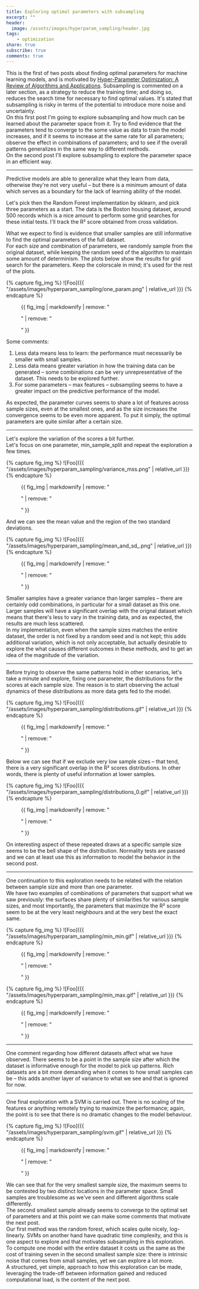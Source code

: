 ```yaml
---
title: Exploring optimal parameters with subsampling  
excerpt: ""
header:
  image: /assets/images/hyperparam_sampling/header.jpg 
tags:
    - optimization 
share: true
subscribe: true
comments: true
--- 
```


This is the first of two posts about finding optimal parameters for machine learning models, and is motivated by [Hyper-Parameter Optimization: A Review of Algorithms and Applications](https://arxiv.org/abs/2003.05689). Subsampling is commented on a later section, as a strategy to reduce the training time; and doing so, reduces the search time for necessary to find optimal values. It's stated that subsampling is risky in terms of the potential to introduce more noise and uncertainty.  
On this first post I'm going to explore subsampling and how much can be learned about the parameter space from it. Try to find evidence that the parameters tend to converge to the some value as data to train the model increases, and if it seems to increase at the same rate for all parameters; observe the effect in combinations of parameters; and to see if the overall patterns generalizes in the same way to different methods.  
On the second post I'll explore subsampling to explore the parameter space in an efficient way.

___
  
Predictive models are able to generalize what they learn from data, otherwise they're not very useful – but there is a minimum amount of data which serves as a boundary for the lack of learning ability of the model.  

Let's pick then the Random Forest implementation by sklearn, and pick three parameters as a start. The data is the Boston housing dataset, around 500 records which is a nice amount to perform some grid searches for these initial tests. I'll track the R² score obtained from cross validation.  

What we expect to find is evidence that smaller samples are still informative to find the optimal parameters of the full dataset.  
For each size and combination of parameters, we randomly sample from the original dataset, while keeping the random seed of the algorithm to maintain some amount of determinism.
The plots below show the results for grid search for the parameters. Keep the colorscale in mind; it's used for the rest of the plots.  

{% capture fig_img %}
![Foo]({{ "/assets/images/hyperparam_sampling/one_param.png" | relative_url }})
{% endcapture %}
<figure>
  {{ fig_img | markdownify | remove: "<p>" | remove: "</p>" }} 
</figure>

Some comments:  
1. Less data means less to learn: the performance must necessarily be smaller with small samples.  
2. Less data means greater variation in how the training data can be generated – some combinations can be very unrepresentative of the dataset. This needs to be explored further.  
3. For some parameters – max features – subsampling seems to have a greater impact on the predictive performance of the model.  

As expected, the parameter curves seems to share a lot of features across sample sizes, even at the smallest ones, and as the size increases the convergence seems to be even more apparent. To put it simply, the optimal parameters are quite similar after a certain size.  

___

Let's explore the variation of the scores a bit further.  
Let's focus on one parameter, min_sample_split and repeat the exploration a few times.  

{% capture fig_img %}
![Foo]({{ "/assets/images/hyperparam_sampling/variance_mss.png" | relative_url }})
{% endcapture %}
<figure>
  {{ fig_img | markdownify | remove: "<p>" | remove: "</p>" }} 
</figure>  

And we can see the mean value and the region of the two standard deviations.  

{% capture fig_img %}
![Foo]({{ "/assets/images/hyperparam_sampling/mean_and_sd_.png" | relative_url }})
{% endcapture %}
<figure>
  {{ fig_img | markdownify | remove: "<p>" | remove: "</p>" }} 
</figure>

Smaller samples have a greater variance than larger samples – there are certainly odd combinations, in particular for a small dataset as this one.  
Larger samples will have a significant overlap with the orignal dataset which means that there's less to vary in the training data, and as expected, the results are much less scattered.  
In my implementation, even when the sample sizes matches the entire dataset, the order is not fixed by a random seed and is not kept; this adds additional variation, which is not only acceptable, but actually desirable to explore the what causes different outcomes in these methods, and to get an idea of the magnitude of the variation.  

___

Before trying to observe the same patterns hold in other scenarios, let's take a minute and explore, fixing one parameter, the distributions for the scores at each sample size. The reason is to start observing the actual dynamics of these distributions as more data gets fed to the model.  
 
{% capture fig_img %}
![Foo]({{ "/assets/images/hyperparam_sampling/distributions.gif" | relative_url }})
{% endcapture %}
<figure>
  {{ fig_img | markdownify | remove: "<p>" | remove: "</p>" }} 
</figure>

Below we can see that if we exclude very low sample sizes – that tend, there is a very significant overlap in the R² scores distributions. In other words, there is plenty of useful information at lower samples.   

{% capture fig_img %}
![Foo]({{ "/assets/images/hyperparam_sampling/distributions_0.gif" | relative_url }})
{% endcapture %}
<figure>
  {{ fig_img | markdownify | remove: "<p>" | remove: "</p>" }} 
</figure>

On interesting aspect of these repeated draws at a specific sample size seems to be the bell shape of the distribution. Normality tests are passed and we can at least use this as information to model the behavior in the second post. 

___

One continuation to this exploration needs to be related with the relation between sample size and more than one parameter.  
We have two examples of combinations of parameters that support what we saw previously: the surfaces share plenty of similarities for various sample sizes, and most importantly, the parameters that maximize the R² score seem to be at the very least neighbours and at the very best the exact same.  

{% capture fig_img %}
![Foo]({{ "/assets/images/hyperparam_sampling/min_min.gif" | relative_url }})
{% endcapture %}
<figure>
  {{ fig_img | markdownify | remove: "<p>" | remove: "</p>" }} 
</figure>

{% capture fig_img %}
![Foo]({{ "/assets/images/hyperparam_sampling/min_max.gif" | relative_url }})
{% endcapture %}
<figure>
  {{ fig_img | markdownify | remove: "<p>" | remove: "</p>" }} 
</figure>
 
___

One comment regarding how different datasets affect what we have observed. There seems to be a point in the sample size after which the dataset is informative enough for the model to pick up patterns. Rich datasets are a bit more demanding when it comes to how small samples can be – this adds another layer of variance to what we see and that is ignored for now. 

___

One final exploration with a SVM is carried out. There is no scaling of the features or anything remotely trying to maximize the performance; again, the point is to see that there is no dramatic changes to the model behaviour.  

{% capture fig_img %}
![Foo]({{ "/assets/images/hyperparam_sampling/svm.gif" | relative_url }})
{% endcapture %}
<figure>
  {{ fig_img | markdownify | remove: "<p>" | remove: "</p>" }} 
</figure>

We can see that for the very smallest sample size, the maximum seems to be contested by two distinct locations in the parameter space. Small samples are troublesome as we've seen and different algorithms scale differently.  
The second smallest sample already seems to converge to the optimal set of parameters and at this point we can make some comments that motivate the next post.  
Our first method was the random forest, which scales quite nicely, log-linearly. SVMs on another hand have quadratic time complexity, and this is one aspect to explore and that motivates subsampling in this exploration.  
To compute one model with the entire dataset it costs us the same as the cost of training seven in the second smallest sample size: there is intrinsic noise that comes from small samples, yet we can explore a lot more.     
A structured, yet simple, approach to how this exploration can be made, leveraging the trade-off between information gained and reduced computational load, is the content of the next post.
